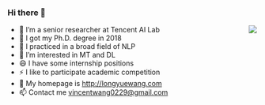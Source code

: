 ### Hi there 👋

<img align="right" src="https://github-readme-stats.vercel.app/api?username=longyuewangdcu&?count_private=true&show_icons=true&theme=vue" />

<!-- <img align="right" src="https://github-readme-stats.vercel.app/api/wakatime?username=longyuewangdcu&?count_private=true&show_icons=true&theme=vue" /> -->

<!--- **longyuewangdcu/longyuewangdcu** is a ✨ _special_ ✨ repository because its `README.md` (this file) appears on your GitHub profile. --->

- 🔭 I’m a senior researcher at Tencent AI Lab
- 🌱 I got my Ph.D. degree in 2018
- 👯 I practiced in a broad field of NLP
- 🤔 I’m interested in MT and DL
- 😄 I have some internship positions
- ⚡ I like to participate academic competition
- 💬 My homepage is http://longyuewang.com
- 📫 Contact me vincentwang0229@gmail.com
